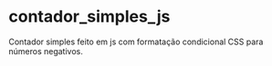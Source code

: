 # contador_simples_js
Contador simples feito em js com formatação condicional CSS para números negativos.
